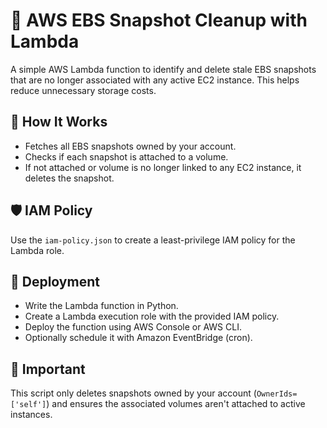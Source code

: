 # 🧹 AWS EBS Snapshot Cleanup with Lambda

A simple AWS Lambda function to identify and delete stale EBS snapshots that are no longer associated with any active EC2 instance. This helps reduce unnecessary storage costs.

## 🔧 How It Works

- Fetches all EBS snapshots owned by your account.
- Checks if each snapshot is attached to a volume.
- If not attached or volume is no longer linked to any EC2 instance, it deletes the snapshot.

## 🛡 IAM Policy

Use the `iam-policy.json` to create a least-privilege IAM policy for the Lambda role.

## 🚀 Deployment

- Write the Lambda function in Python.
- Create a Lambda execution role with the provided IAM policy.
- Deploy the function using AWS Console or AWS CLI.
- Optionally schedule it with Amazon EventBridge (cron).

## 🧠 Important

This script only deletes snapshots owned by your account (`OwnerIds=['self']`) and ensures the associated volumes aren't attached to active instances.
